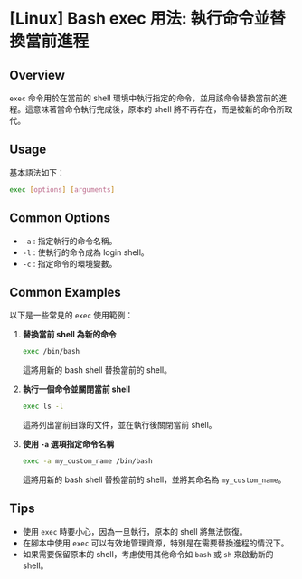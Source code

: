 # [Linux] Bash exec 用法: 執行命令並替換當前進程

## Overview
`exec` 命令用於在當前的 shell 環境中執行指定的命令，並用該命令替換當前的進程。這意味著當命令執行完成後，原本的 shell 將不再存在，而是被新的命令所取代。

## Usage
基本語法如下：
```bash
exec [options] [arguments]
```

## Common Options
- `-a` : 指定執行的命令名稱。
- `-l` : 使執行的命令成為 login shell。
- `-c` : 指定命令的環境變數。

## Common Examples
以下是一些常見的 `exec` 使用範例：

1. **替換當前 shell 為新的命令**
   ```bash
   exec /bin/bash
   ```
   這將用新的 bash shell 替換當前的 shell。

2. **執行一個命令並關閉當前 shell**
   ```bash
   exec ls -l
   ```
   這將列出當前目錄的文件，並在執行後關閉當前 shell。

3. **使用 `-a` 選項指定命令名稱**
   ```bash
   exec -a my_custom_name /bin/bash
   ```
   這將用新的 bash shell 替換當前的 shell，並將其命名為 `my_custom_name`。

## Tips
- 使用 `exec` 時要小心，因為一旦執行，原本的 shell 將無法恢復。
- 在腳本中使用 `exec` 可以有效地管理資源，特別是在需要替換進程的情況下。
- 如果需要保留原本的 shell，考慮使用其他命令如 `bash` 或 `sh` 來啟動新的 shell。